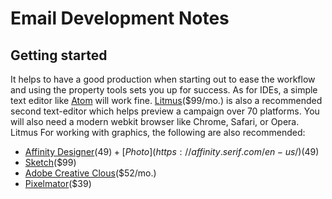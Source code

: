 # Email Development Notes

## Getting started

It helps to have a good production when starting out to ease the workflow and using the property tools sets you up for success. As for IDEs, a simple text editor like [Atom](https://atom.io/) will work fine. [Litmus](litmus.com)($99/mo.) is also a recommended second text-editor which helps preview a campaign over 70 platforms. You will also need a modern webkit browser like Chrome, Safari, or Opera. Litmus For working with graphics, the following are also recommended:
* [Affinity Designer](https://affinity.serif.com/en-us/)($49) + [Photo] (https://affinity.serif.com/en-us/)($49)
* [Sketch](www.sketch.com)($99)
* [Adobe Creative Clous](adobe.com/creativecloud)($52/mo.)
* [Pixelmator](pixelmator.com)($39)
